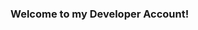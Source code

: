 ### Welcome to my Developer Account!

<!--
**owendeveloper490/owendeveloper490** is a ✨ _special_ ✨ repository because its `README.md` (this file) appears on your GitHub profile.

Here are some ideas to get you started:

- 🔭 I’m currently working on goanimate-2017
- 🌱 I’m currently learning CSS & JS.
- 👯 I’m looking to collaborate on a huge nostalgia project.
- 🤔 I’m looking for help with nothing right now.
- 💬 Ask me about GoAnimate
- 📫 How to reach me: owendeveloper490@gmail.com
- 😄 Pronouns: He, Him, They
- ⚡ Fun fact: I am a kid and already knows how to make a homepage fixed.
-->
